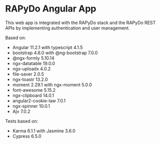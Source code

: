 # RAPyDo Angular App

This web app is integrated with the RAPyDo stack and the RAPyDo REST APIs by implementing authentication and user management.

Based on:

- Angular 11.2.1 with typescript 4.1.5
- bootstrap 4.6.0 with @ng-bootstrap 7.0.0
- @ngx-formly 5.10.14
- ngx-datatable 19.0.0
- ngx-uploadx 4.0.2
- file-saver 2.0.5
- ngx-toastr 13.2.0
- moment 2.29.1 with ngx-moment 5.0.0
- font-awesome 5.15.2
- ngx-clipboard 14.0.1
- angular2-cookie-law 7.0.1
- ngx-spinner 10.0.1
- Ajv 7.0.2

Tests based on:

- Karma 6.1.1 with Jasmine 3.6.0
- Cypress 6.5.0

